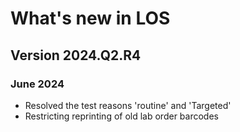 # What's new in LOS

## Version 2024.Q2.R4

### June 2024

- Resolved the test reasons 'routine' and 'Targeted'
- Restricting reprinting of old lab order barcodes